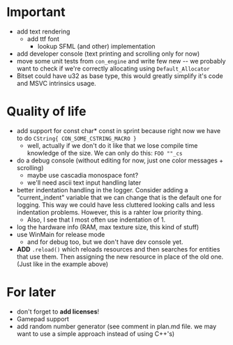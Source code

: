 # **Important**
* add text rendering
    * add ttf font
        * lookup SFML (and other) implementation
* add developer console (text printing and scrolling only for now)
* move some unit tests from `con_engine` and write few new -- we probably want to check if we're correctly allocating using `Default_Allocator` 
* Bitset could have u32 as base type, this would greatly simplify it's code and MSVC intrinsics usage.

# **Quality of life**
* add support for const char* const in sprint because right now we have to do `CString{ CON_SOME_CSTRING_MACRO }`
    * well, actually if we don't do it like that we lose compile time knowledge of the size. We can only do this: `FOO ""_cs` 
* do a debug console (without editing for now, just one color messages + scrolling)
    * maybe use cascadia monospace font?
    * we'll need ascii text input handling later
* better indentation handling in the logger. Consider adding a "current_indent" variable that we can change that is the default one for logging. This way we could have less cluttered looking calls and less indentation problems. However, this is a rahter low priority thing.
    * Also, I see that I most often use indentation of 1.
* log the hardware info (RAM, max texture size, this kind of stuff)
* use WinMain for release mode
    * and for debug too, but we don't have dev console yet.
* **ADD** `.reload()` which reloads resources and then searches for entities that use them. Then assigning the new resource in place of the old one. (Just like in the example above)

# **For later**
* don't forget to **add licenses**!
* Gamepad support
* add random number generator (see comment in plan.md file. we may want to use a simple approach instead of using C++'s)